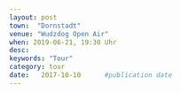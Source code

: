 ```yaml
---
layout: post
town:  "Dornstadt"
venue: "Wudzdog Open Air"
when: 2019-06-21, 19:30 Uhr
desc: 
keywords: "Tour"
category: tour
date:   2017-10-10 		#publication date
---
```

